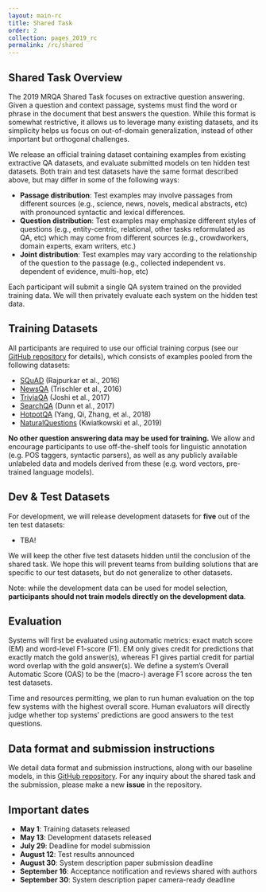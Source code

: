 ```yaml
---
layout: main-rc
title: Shared Task
order: 2
collection: pages_2019_rc
permalink: /rc/shared
---
```

## Shared Task Overview
The 2019 MRQA Shared Task focuses on extractive question answering. 
Given a question and context passage, systems must find the word or phrase in the document that best answers the question. 
While this format is somewhat restrictive, it allows us to leverage many existing datasets, and its simplicity helps us focus on out-of-domain generalization, instead of other important but orthogonal challenges. 

We release an official training dataset containing examples from existing extractive QA datasets, and evaluate submitted models on ten hidden test datasets. 
Both train and test datasets have the same format described above, but may differ in some of the following ways:
- **Passage distribution**: Test examples may involve passages from different sources (e.g., science, news, novels, medical abstracts, etc) with pronounced syntactic and lexical differences.
- **Question distribution**: Test examples may emphasize different styles of questions (e.g., entity-centric, relational, other tasks reformulated as QA, etc) which may come from different sources (e.g., crowdworkers, domain experts, exam writers, etc.)
- **Joint distribution**: Test examples may vary according to the relationship of the question to the passage (e.g., collected independent vs. dependent of evidence, multi-hop, etc)

Each participant will submit a single QA system trained on the provided training data. 
We will then privately evaluate each system on the hidden test data.


## Training Datasets

All participants are required to use our official training corpus (see our [GitHub repository](https://github.com/mrqa/MRQA-Shared-Task-2019) for details), 
which consists of examples pooled from the following datasets:
- [SQuAD](https://arxiv.org/abs/1606.05250) (Rajpurkar et al., 2016)
- [NewsQA](https://arxiv.org/abs/1611.09830) (Trischler et al., 2016)
- [TriviaQA](https://arxiv.org/abs/1705.03551) (Joshi et al., 2017)
- [SearchQA](https://arxiv.org/abs/1704.05179) (Dunn et al., 2017)
- [HotpotQA](https://arxiv.org/abs/1809.09600) (Yang, Qi, Zhang, et al., 2018)
- [NaturalQuestions](https://ai.google/research/pubs/pub47761) (Kwiatkowski et al., 2019)

**No other question answering data may be used for training.** 
We allow and encourage participants to use off-the-shelf tools for linguistic annotation (e.g. POS taggers, syntactic parsers), 
as well as any publicly available unlabeled data and models derived from these (e.g. word vectors, pre-trained language models).


## Dev & Test Datasets

For development, we will release development datasets for **five** out of the ten test datasets:
- TBA!

We will keep the other five test datasets hidden until the conclusion of the shared task. 
We hope this will prevent teams from building solutions that are specific to our test datasets, 
but do not generalize to other datasets.

Note: while the development data can be used for model selection, 
**participants should not train models directly on the development data**.


## Evaluation

Systems will first be evaluated using automatic metrics: exact match score (EM) and word-level F1-score (F1). 
EM only gives credit for predictions that exactly match the gold answer(s), 
whereas F1 gives partial credit for partial word overlap with the gold answer(s). 
We define a system’s Overall Automatic Score (OAS) to be the (macro-) average F1 score across the ten test datasets.

Time and resources permitting, we plan to run human evaluation on the top few systems with the highest overall score. 
Human evaluators will directly judge whether top systems’ predictions are good answers to the test questions.


## Data format and submission instructions

We detail data format and submission instructions, along with our baseline models, 
in this [GitHub repository](https://github.com/mrqa/MRQA-Shared-Task-2019).
For any inquiry about the shared task and the submission, please make a new **issue** in the repository.


## Important dates

- **May 1**: Training datasets released
- **May 13**: Development datasets released
- **July 29**: Deadline for model submission
- **August 12**: Test results announced
- **August 30**: System description paper submission deadline
- **September 16**: Acceptance notification and reviews shared with authors
- **September 30**: System description paper camera-ready deadline
